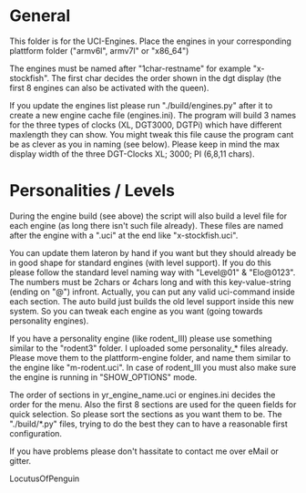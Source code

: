 General
=======
This folder is for the UCI-Engines. Place the engines in your corresponding plattform folder ("armv6l", armv7l" or "x86_64")

The engines must be named after "1char-restname" for example "x-stockfish". The first char decides the order
shown in the dgt display (the first 8 engines can also be activated with the queen).

If you update the engines list please run "./build/engines.py" after it to create a new engine cache file (engines.ini).
The program will build 3 names for the three types of clocks (XL, DGT3000, DGTPi) which have different maxlength they can show.
You might tweak this file cause the program cant be as clever as you in naming (see below). Please keep in mind the max display width of the three DGT-Clocks XL; 3000; PI (6,8,11 chars).

Personalities / Levels
======================
During the engine build (see above) the script will also build a level file for each engine (as long there isn't
such file already). These files are named after the engine with a ".uci" at the end like "x-stockfish.uci".

You can update them lateron by hand if you want but they should already be in good shape for standard engines (with level
support). If you do this please follow the standard level naming way with "Level@01" & "Elo@0123". The numbers must be
2chars or 4chars long and with this key-value-string (ending on "@") infront.
Actually, you can put any valid uci-command inside each section. The auto build just builds the old level support inside
this new system. So you can tweak each engine as you want (going towards personality engines).

If you have a personality engine (like rodent_III) please use something similar to the "rodent3" folder.
I uploaded some personality_* files already. Please move them to the plattform-engine folder, and name them similar to
the engine like "m-rodent.uci".
In case of rodent_III you must also make sure the engine is running in "SHOW_OPTIONS" mode.

The order of sections in yr_engine_name.uci or engines.ini decides the order for the menu. Also the first 8 sections are used for the queen fields for quick selection.
So please sort the sections as you want them to be. The "./build/*.py" files, trying to do the best they can to have a reasonable first configuration.

If you have problems please don't hassitate to contact me over eMail or gitter.

LocutusOfPenguin
